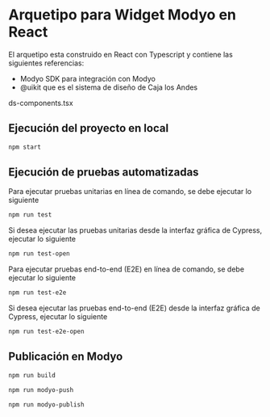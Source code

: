 # Arquetipo para Widget Modyo en React

El arquetipo esta construido en React con Typescript y contiene las siguientes referencias:
- Modyo SDK para integración con Modyo
- @uikit que es el sistema de diseño de Caja los Andes

ds-components.tsx


## Ejecución del proyecto en local

```sh
npm start
```

## Ejecución de pruebas automatizadas

Para ejecutar pruebas unitarias en línea de comando, se debe ejecutar lo siguiente

```sh
npm run test
```

Si desea ejecutar las pruebas unitarias desde la interfaz gráfica de Cypress, ejecutar lo siguiente

```sh
npm run test-open
```

Para ejecutar pruebas end-to-end (E2E) en línea de comando, se debe ejecutar lo siguiente

```sh
npm run test-e2e
```

Si desea ejecutar las pruebas end-to-end (E2E) desde la interfaz gráfica de Cypress, ejecutar lo siguiente

```sh
npm run test-e2e-open
```

## Publicación en Modyo

```sh
npm run build
```

```sh
npm run modyo-push
```

```sh
npm run modyo-publish
```
